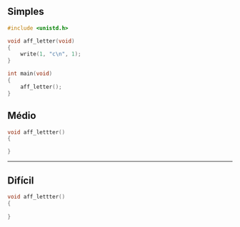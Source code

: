 ## Simples
```c
#include <unistd.h>

void aff_letter(void)
{
	write(1, "c\n", 1);
}

int main(void)
{
	aff_letter();
}
```

## Médio
```c
void aff_lettter()
{

}
```
****

## Difícil
```c
void aff_lettter()
{
	
}
```

